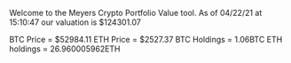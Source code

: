 Welcome to the Meyers Crypto Portfolio Value tool. 
As of 04/22/21 at 15:10:47 our valuation is $124301.07 

BTC Price = $52984.11
 ETH Price = $2527.37
BTC Holdings = 1.06BTC
 ETH holdings = 26.960005962ETH 
